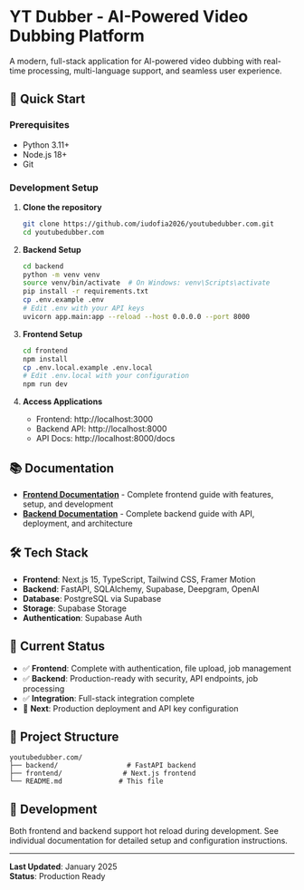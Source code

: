 # YT Dubber - AI-Powered Video Dubbing Platform

A modern, full-stack application for AI-powered video dubbing with real-time processing, multi-language support, and seamless user experience.

## 🚀 Quick Start

### Prerequisites
- Python 3.11+
- Node.js 18+
- Git

### Development Setup

1. **Clone the repository**
   ```bash
   git clone https://github.com/iudofia2026/youtubedubber.com.git
   cd youtubedubber.com
   ```

2. **Backend Setup**
   ```bash
   cd backend
   python -m venv venv
   source venv/bin/activate  # On Windows: venv\Scripts\activate
   pip install -r requirements.txt
   cp .env.example .env
   # Edit .env with your API keys
   uvicorn app.main:app --reload --host 0.0.0.0 --port 8000
   ```

3. **Frontend Setup**
   ```bash
   cd frontend
   npm install
   cp .env.local.example .env.local
   # Edit .env.local with your configuration
   npm run dev
   ```

4. **Access Applications**
   - Frontend: http://localhost:3000
   - Backend API: http://localhost:8000
   - API Docs: http://localhost:8000/docs

## 📚 Documentation

- **[Frontend Documentation](./frontend/README.md)** - Complete frontend guide with features, setup, and development
- **[Backend Documentation](./backend/README.md)** - Complete backend guide with API, deployment, and architecture

## 🛠 Tech Stack

- **Frontend**: Next.js 15, TypeScript, Tailwind CSS, Framer Motion
- **Backend**: FastAPI, SQLAlchemy, Supabase, Deepgram, OpenAI
- **Database**: PostgreSQL via Supabase
- **Storage**: Supabase Storage
- **Authentication**: Supabase Auth

## 🎯 Current Status

- ✅ **Frontend**: Complete with authentication, file upload, job management
- ✅ **Backend**: Production-ready with security, API endpoints, job processing
- ✅ **Integration**: Full-stack integration complete
- 🎯 **Next**: Production deployment and API key configuration

## 📁 Project Structure

```
youtubedubber.com/
├── backend/                 # FastAPI backend
├── frontend/               # Next.js frontend
└── README.md              # This file
```

## 🔧 Development

Both frontend and backend support hot reload during development. See individual documentation for detailed setup and configuration instructions.

---

**Last Updated**: January 2025  
**Status**: Production Ready